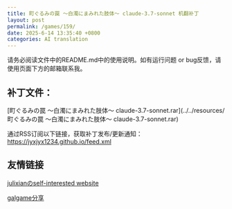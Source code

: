 ```yaml
---
title: 町ぐるみの罠 ～白濁にまみれた肢体～ claude-3.7-sonnet 机翻补丁
layout: post
permalink: /games/159/
date: 2025-6-14 13:35:40 +0800
categories: AI translation
---
```



请务必阅读文件中的README.md中的使用说明。如有运行问题 or bug反馈，请使用页面下方的邮箱联系我。



## 补丁文件：

[町ぐるみの罠 ～白濁にまみれた肢体～ claude-3.7-sonnet.rar](../../resources/町ぐるみの罠 ～白濁にまみれた肢体～ claude-3.7-sonnet.rar)

 

通过RSS订阅以下链接，获取补丁发布/更新通知：https://jyxjyx1234.github.io/feed.xml

## 友情链接

[julixianのself-interested website](https://julixian-siw.worldsystem.top/) 

[galgame分享](https://t.me/galgpt)
